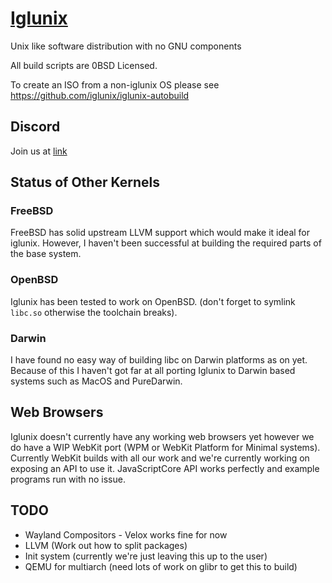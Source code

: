 # [Iglunix](https://iglunix.xyz/)
Unix like software distribution with no GNU components

All build scripts are 0BSD Licensed.


To create an ISO from a non-iglunix OS please see https://github.com/iglunix/iglunix-autobuild

## Discord
Join us at [link](https://discord.gg/NKB9qD2bMx)

## Status of Other Kernels

### FreeBSD
FreeBSD has solid upstream LLVM support which would make it ideal for iglunix.
However, I haven't been successful at building the required parts of the base
system.

### OpenBSD
Iglunix has been tested to work on OpenBSD. (don't forget to symlink `libc.so`
otherwise the toolchain breaks).

### Darwin
I have found no easy way of building libc on Darwin platforms as on yet.
Because of this I haven't got far at all porting Iglunix to Darwin
based systems such as MacOS and PureDarwin.

## Web Browsers
Iglunix doesn't currently have any working web browsers yet however we do have
a WIP WebKit port (WPM or WebKit Platform for Minimal systems). Currently
WebKit builds with all our work and we're currently working on exposing an API
to use it. JavaScriptCore API works perfectly and example programs run with no
issue.

## TODO
 - Wayland Compositors - Velox works fine for now
 - LLVM (Work out how to split packages)
 - Init system (currently we're just leaving this up to the user)
 - QEMU for multiarch (need lots of work on glibr to get this to build)
